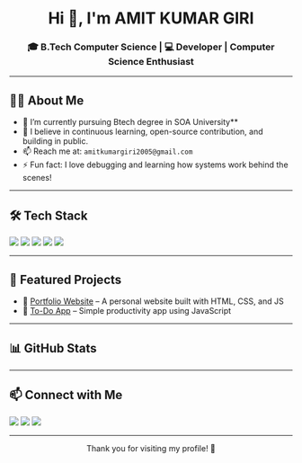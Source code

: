 <h1 align="center">Hi 👋, I'm AMIT KUMAR GIRI</h1>
<h3 align="center">🎓 B.Tech Computer Science | 💻 Developer | Computer Science Enthusiast</h3>

---

## 👨‍💻 About Me

- 🔭 I’m currently pursuing Btech degree in SOA University**
- 🚀 I believe in continuous learning, open-source contribution, and building in public.
- 📫 Reach me at: `amitkumargiri2005@gmail.com`
- ⚡ Fun fact: I love debugging and learning how systems work behind the scenes!

---



## 🛠️ Tech Stack

<p>
  <img src="https://img.shields.io/badge/Java-ED8B00?style=for-the-badge&logo=java&logoColor=white"/>
  <img src="https://img.shields.io/badge/Python-3776AB?style=for-the-badge&logo=python&logoColor=white"/>
  <img src="https://img.shields.io/badge/HTML5-E34F26?style=for-the-badge&logo=html5&logoColor=white"/>
  <img src="https://img.shields.io/badge/CSS3-1572B6?style=for-the-badge&logo=css3&logoColor=white"/>
  <img src="https://img.shields.io/badge/JavaScript-F7DF1E?style=for-the-badge&logo=javascript&logoColor=black"/>
</p>

---

## 📌 Featured Projects

- 🚀 [Portfolio Website](https://github.com/YOUR_USERNAME/portfolio) – A personal website built with HTML, CSS, and JS
- 📱 [To-Do App](https://github.com/YOUR_USERNAME/todo-app) – Simple productivity app using JavaScript

---

## 📊 GitHub Stats


---

## 📫 Connect with Me

<p>
  <a href="mailto:your.email@example.com"><img src="https://img.shields.io/badge/email-D14836?style=for-the-badge&logo=gmail&logoColor=white"/></a>
  <a href="http://www.linkedin.com/in/amit-kumar-giri-215aaa308"><img src="https://img.shields.io/badge/LinkedIn-blue?style=for-the-badge&logo=linkedin&logoColor=white"/></a>
  <a href="https://github.com/AMIT100011"><img src="https://img.shields.io/badge/GitHub-100000?style=for-the-badge&logo=github&logoColor=white"/></a>
</p>

---

<p align="center">Thank you for visiting my profile! 💖</p>
